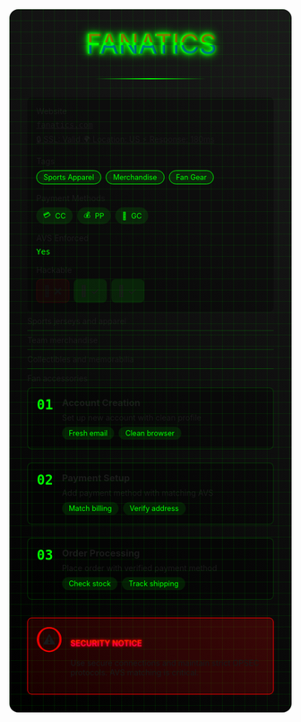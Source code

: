 <div class="guide-container">
  <div class="cyber-grid"></div>
  <div class="guide-header">
    <div class="neon-text" data-text="FANATICS">FANATICS</div>
    <div class="cyber-line"></div>
  </div>

  <div class="guide-info">
    <AccordionItem type="cyber" title="Target Information" icon="🎯" status="ACTIVE">
      <div class="info-grid">
        <div class="info-item">
          <span class="label">Website</span>
          <a href="https://www.fanatics.com" class="value website-link" target="_blank" rel="noopener noreferrer">
            fanatics.com
            <div class="website-meta">
              <a href="https://web-check.xyz/check/https%3A%2F%2Ffanatics.com" class="meta-item" target="_blank" rel="noopener noreferrer">
                <span class="meta-icon">🔒</span>
                <span class="meta-text">SSL:</span>
                <span class="meta-value">Valid</span>
              </a>
              <a href="https://web-check.xyz/check/https%3A%2F%2Ffanatics.com" class="meta-item" target="_blank" rel="noopener noreferrer">
                <span class="meta-icon">🌍</span>
                <span class="meta-text">Location:</span>
                <span class="meta-value">US</span>
              </a>
              <a href="https://web-check.xyz/check/https%3A%2F%2Ffanatics.com" class="meta-item" target="_blank" rel="noopener noreferrer">
                <span class="meta-icon">⚡</span>
                <span class="meta-text">Response:</span>
                <span class="meta-value">180ms</span>
              </a>
            </div>
          </a>
        </div>
        <div class="info-item">
          <span class="label">Tags</span>
          <div class="tags">
            <span class="tag">Sports Apparel</span>
            <span class="tag">Merchandise</span>
            <span class="tag">Fan Gear</span>
          </div>
        </div>
        <div class="info-item">
          <span class="label">Payment Methods</span>
          <div class="payment-methods">
            <span class="payment-chip" title="Credit Card">
              <span class="chip-icon">💳</span>
              <span class="chip-text">CC</span>
            </span>
            <span class="payment-chip" title="PayPal">
              <span class="chip-icon">💰</span>
              <span class="chip-text">PP</span>
            </span>
            <span class="payment-chip" title="Gift Cards">
              <span class="chip-icon">🎁</span>
              <span class="chip-text">GC</span>
            </span>
          </div>
        </div>
        <div class="info-item">
          <span class="label">AVS Enforced</span>
          <span class="value yes">Yes</span>
        </div>
        <div class="info-item">
          <span class="label">Hackable</span>
          <div class="hackable-options">
            <span class="option unavailable" title="Email Access">📧 ❌</span>
            <span class="option" title="Direct Access">🔑 ✓</span>
            <span class="option" title="Cookie Access">🍪 ✓</span>
          </div>
        </div>
      </div>
    </AccordionItem>
  </div>

  <div class="guide-content">
    <AccordionItem type="neon" title="Product Categories" icon="📋" status="INFO">
      <ul class="requirements-list">
        <li>Sports jerseys and apparel</li>
        <li>Team merchandise</li>
        <li>Collectibles and memorabilia</li>
        <li>Fan accessories</li>
      </ul>
    </AccordionItem>
    <AccordionItem type="hologram" title="Step-by-Step Guide" icon="📝" status="GUIDE">
      <div class="steps">
        <div class="step">
          <div class="step-number">01</div>
          <div class="step-content">
            <h3>Account Creation</h3>
            <p>Set up new account with clean profile</p>
            <div class="step-notes">
              <span class="note">Fresh email</span>
              <span class="note">Clean browser</span>
            </div>
          </div>
        </div>
        <div class="step">
          <div class="step-number">02</div>
          <div class="step-content">
            <h3>Payment Setup</h3>
            <p>Add payment method with matching AVS</p>
            <div class="step-notes">
              <span class="note">Match billing</span>
              <span class="note">Verify address</span>
            </div>
          </div>
        </div>
        <div class="step">
          <div class="step-number">03</div>
          <div class="step-content">
            <h3>Order Processing</h3>
            <p>Place order with verified payment method</p>
            <div class="step-notes">
              <span class="note">Check stock</span>
              <span class="note">Track shipping</span>
            </div>
          </div>
        </div>
      </div>
    </AccordionItem>
  </div>

  <div class="guide-warnings">
    <div class="warning-card">
      <div class="warning-icon">
        <div class="warning-circle">
          <span class="warning-symbol">⚠️</span>
        </div>
      </div>
      <div class="warning-content">
        <h4 class="glitch-text" data-text="SECURITY NOTICE">SECURITY NOTICE</h4>
        <p>Use secure connections and maintain strict OPSEC protocols. AVS matching is critical.</p>
      </div>
      <div class="warning-scanner"></div>
    </div>
  </div>
</div>

<style>
/* Same styles as previous guides */
.guide-container {
  position: relative;
  padding: 2rem;
  background: linear-gradient(45deg, #000, #1a1a1a);
  border-radius: 1rem;
  margin: 2rem 0;
  overflow: hidden;
}

.cyber-grid {
  position: absolute;
  top: 0;
  left: 0;
  right: 0;
  bottom: 0;
  background: 
    linear-gradient(90deg, rgba(0, 255, 0, 0.1) 1px, transparent 1px),
    linear-gradient(rgba(0, 255, 0, 0.1) 1px, transparent 1px);
  background-size: 20px 20px;
  animation: gridScroll 20s linear infinite;
  pointer-events: none;
}

.guide-header {
  text-align: center;
  margin-bottom: 2rem;
  position: relative;
  z-index: 1;
}

.neon-text {
  font-size: 3rem;
  color: #00ff00;
  text-shadow: 
    0 0 5px #00ff00,
    0 0 10px #00ff00,
    0 0 20px #00ff00;
  position: relative;
}

.neon-text::before,
.neon-text::after {
  content: attr(data-text);
  position: absolute;
  width: 100%;
  height: 100%;
  left: 0;
  top: 0;
  opacity: 0.5;
  animation: glitch 0.3s infinite alternate-reverse;
}

.neon-text::before {
  color: #ff0000;
  clip-path: polygon(0 0, 100% 0, 100% 45%, 0 45%);
  transform: translateX(-2px);
}

.neon-text::after {
  color: #0000ff;
  clip-path: polygon(0 55%, 100% 55%, 100% 100%, 0 100%);
  transform: translateX(2px);
}

.cyber-line {
  height: 2px;
  background: linear-gradient(90deg, transparent, #00ff00, transparent);
  margin: 2rem auto;
  width: 200px;
}

.info-grid {
  display: grid;
  grid-template-columns: repeat(auto-fit, minmax(200px, 1fr));
  gap: 1rem;
  padding: 1rem;
  background: rgba(0, 0, 0, 0.3);
  border-radius: 0.5rem;
}

.info-item {
  display: flex;
  flex-direction: column;
  gap: 0.5rem;
}

.label {
  color: var(--vp-c-text-2);
  font-size: 0.9rem;
}

.value {
  font-family: monospace;
  color: var(--vp-c-brand);
}

.value.yes {
  color: #00ff00;
}

.value.no {
  color: #ff0000;
}

.value.check {
  color: #00ff00;
  font-size: 1.2rem;
}

.hackable-options {
  display: flex;
  gap: 0.5rem;
}

.option {
  padding: 0.25rem;
  background: rgba(0, 255, 0, 0.1);
  border-radius: 0.5rem;
  cursor: help;
  font-size: 1.2rem;
  display: flex;
  align-items: center;
  gap: 0.25rem;
  padding: 0.5rem 0.75rem;
}

.option.unavailable {
  opacity: 0.5;
  background: rgba(255, 0, 0, 0.1);
  border: 1px solid rgba(255, 0, 0, 0.2);
}

.tags {
  display: flex;
  flex-wrap: wrap;
  gap: 0.5rem;
}

.tag {
  padding: 0.25rem 0.75rem;
  background: rgba(0, 255, 0, 0.1);
  border: 1px solid #00ff00;
  border-radius: 1rem;
  font-size: 0.8rem;
  color: #00ff00;
}

.payment-methods {
  display: flex;
  gap: 0.5rem;
}

.payment-chip {
  display: flex;
  align-items: center;
  gap: 0.5rem;
  padding: 0.25rem 0.75rem;
  background: rgba(0, 255, 0, 0.1);
  border-radius: 1rem;
  font-size: 0.8rem;
  color: #00ff00;
}

.requirements-list {
  list-style: none;
  padding: 0;
  margin: 0;
}

.requirements-list li {
  padding: 0.5rem 0;
  border-bottom: 1px solid rgba(0, 255, 0, 0.2);
  color: var(--vp-c-text-2);
}

.requirements-list li:last-child {
  border-bottom: none;
}

.steps {
  display: grid;
  gap: 1.5rem;
}

.step {
  display: flex;
  gap: 1rem;
  padding: 1rem;
  background: rgba(0, 0, 0, 0.3);
  border-radius: 0.5rem;
  border: 1px solid rgba(0, 255, 0, 0.2);
}

.step-number {
  font-size: 1.5rem;
  font-weight: bold;
  color: #00ff00;
  font-family: monospace;
}

.step-content h3 {
  margin: 0 0 0.5rem 0;
  color: var(--vp-c-brand);
}

.step-content p {
  margin: 0 0 0.5rem 0;
  color: var(--vp-c-text-2);
}

.step-notes {
  display: flex;
  gap: 0.5rem;
  flex-wrap: wrap;
}

.note {
  padding: 0.25rem 0.75rem;
  background: rgba(0, 255, 0, 0.1);
  border-radius: 1rem;
  font-size: 0.8rem;
  color: #00ff00;
}

.warning-card {
  display: flex;
  gap: 1rem;
  padding: 1rem;
  background: linear-gradient(45deg, rgba(255, 0, 0, 0.1), rgba(255, 0, 0, 0.2));
  border: 1px solid #ff0000;
  border-radius: 0.5rem;
  margin-top: 2rem;
  position: relative;
  overflow: hidden;
}

.warning-icon {
  display: flex;
  align-items: center;
  justify-content: center;
  width: 2.5rem;
  height: 2.5rem;
  border: 2px solid #ff0000;
  border-radius: 50%;
  animation: pulseWarning 2s infinite;
}

.warning-symbol {
  font-size: 1.5rem;
}

.warning-scanner {
  position: absolute;
  top: 0;
  left: -100%;
  width: 100%;
  height: 2px;
  background: linear-gradient(90deg, transparent, #ff0000, transparent);
  animation: scanWarning 2s linear infinite;
}

.warning-circle {
  width: 2.5rem;
  height: 2.5rem;
  border: 2px solid #ff0000;
  border-radius: 50%;
  display: flex;
  align-items: center;
  justify-content: center;
  animation: pulseWarning 2s infinite;
  position: relative;
  overflow: hidden;
}

.warning-circle::before {
  content: '';
  position: absolute;
  top: -50%;
  left: -50%;
  width: 200%;
  height: 200%;
  background: linear-gradient(
    45deg,
    transparent,
    rgba(255, 0, 0, 0.2),
    transparent
  );
  transform: rotate(45deg);
  animation: warningGlow 2s linear infinite;
}

.glitch-text {
  position: relative;
  color: #ff0000;
  text-shadow: 0 0 5px #ff0000;
  animation: glitchText 3s infinite linear alternate-reverse;
}

.glitch-text::before,
.glitch-text::after {
  content: attr(data-text);
  position: absolute;
  top: 0;
  left: 0;
  width: 100%;
  height: 100%;
}

.glitch-text::before {
  color: #ff3300;
  animation: glitchText 2s infinite;
  clip-path: polygon(0 0, 100% 0, 100% 45%, 0 45%);
  transform: translate(-2px);
  opacity: 0.7;
}

.glitch-text::after {
  color: #ff0066;
  animation: glitchText 2.5s infinite;
  clip-path: polygon(0 55%, 100% 55%, 100% 100%, 0 100%);
  transform: translate(2px);
  opacity: 0.7;
}

@keyframes gridScroll {
  0% { transform: translate(0, 0); }
  100% { transform: translate(20px, 20px); }
}

@keyframes glitch {
  0% { transform: translateX(-2px); }
  100% { transform: translateX(2px); }
}

@keyframes pulseWarning {
  0% { transform: scale(1); opacity: 1; }
  50% { transform: scale(1.1); opacity: 0.7; }
  100% { transform: scale(1); opacity: 1; }
}

@keyframes scanWarning {
  0% { left: -100%; }
  100% { left: 100%; }
}

@keyframes warningGlow {
  0% { transform: translateX(-100%) rotate(45deg); }
  100% { transform: translateX(100%) rotate(45deg); }
}

@keyframes glitchText {
  0% { transform: translate(0); }
  20% { transform: translate(-2px, 2px); }
  40% { transform: translate(-2px, -2px); }
  60% { transform: translate(2px, 2px); }
  80% { transform: translate(2px, -2px); }
  100% { transform: translate(0); }
}
</style>